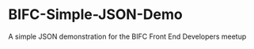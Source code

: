 BIFC-Simple-JSON-Demo
=====================

A simple JSON demonstration for the BIFC Front End Developers meetup

